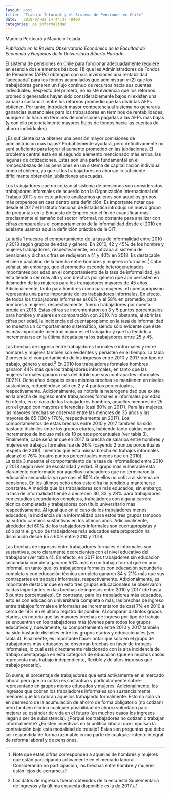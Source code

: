 ```yaml
---
layout: post
title:  "Trabajo Informal y el Sistema de Pensiones en Chile"
date:   2019-07-01 14:44:37 -0400
categories: oe informalidad
---
```


Marcela Perticará y Mauricio Tejada

*Publicado en la Revista Observatorio Económico de la Facultad de Economía y Negocios de la Universiada Alberto Hurtado*

El sistema de pensiones en Chile para funcionar adecuadamente requiere en esencia dos elementos básicos: (1) que las Administradores de Fondos de Pensiones (AFPs) obtengan con sus inversiones una rentabilidad “adecuada” para los fondos acumulados que administran y (2) que los trabajadores generen un flujo continuo de recursos hacia sus cuentas individuales. Respecto del primero, no existe evidencia que los retornos promedio generados hayan sido considerablemente bajos ni existen una varianza sustancial entre los retornos promedio que las distintas AFPs obtienen. Por tanto, introducir mayor competencia al sistema no generaría ganancias sustanciales para los trabajadores en términos de rentabilidades, aunque si lo haría en términos de comisiones pagadas a las AFPs más bajas (y con ello potencialmente mayores flujos de fondos hacia las cuentas de ahorro individuales).

¿Es suficiente para obtener una pensión mayor comisiones de administración más bajas?  Probablemente ayudará, pero definitivamente no será suficiente para lograr el aumento prometido en las jubilaciones. El problema central está en el segundo elemento mencionado más arriba, las lagunas de cotizaciones. Éstas son una parte fundamental en el rompecabezas de las pensiones en un sistema de capitalización individual como el chileno, ya que si los trabajadores no ahorran lo suficiente difícilmente obtendrán jubilaciones adecuadas. 

Los trabajadores que no cotizan al sistema de pensiones son considerados trabajadores informales de acuerdo con la Organización Internacional del Trabajo (OIT) y en este articulo analizamos quienes son aquellos grupos más propensos en caer dentro esta definición. Es importante notar que desde el 2017 el Instituto Nacional de Estadística introdujo un nuevo grupo de preguntas en la Encuesta de Empleo con el fin de cuantificar más precisamente el tamaño del sector informal, no obstante para analizar con cifras comparables el comportamiento de la informalidad desde el 2010 en adelante usamos aquí la definición práctica de la OIT.

La tabla 1 muestra el comportamiento de la tasa de informalidad entre 2010 y 2018 según grupos de edad y género. En 2010, 42 y 45% de los hombre y mujeres trabajadores, respectivamente, no cotizaba al sistema de pensiones y dichas cifras se redujeron a 41 y 40% en 2018. Es destacable el cierre paulatino de la brecha entre hombres y mujeres informales.[^1]  Cabe señalar, sin embargo, que el promedio esconde heterogeneidades importantes por edad en el comportamiento de la tasa de informalidad, ya ésta tiende a ser más alta y con brechas por género que aún persisten en desmedro de las mujeres para los trabajadores mayores de 45 años. Adicionalmente, tanto para hombres como para mujeres, el cuentapropismo representa una parte importante de los trabajadores informales. En efecto, de todos los trabajadores informales el 66% y el 58% en promedio, para hombres y mujeres, respectivamente, fueron trabajadores por cuenta propia en 2018. Estas cifras se incrementaron en 3 y 5 puntos porcentuales para hombre y mujeres en comparación con 2010. No obstante, al abrir las cifras por edad, la incidencia del cuentapropismo en la tasa de informalidad no muestra un comportamiento sistemático, siendo sólo evidente que éste es más importante mientras mayor es el trabajador y que ha tendido a incrementarse en la última década para los trabajadores entre 25 y 45. 

Las brechas de ingreso entre trabajadores formales e informales y entre hombres y mujeres también son evidentes y persisten en el tiempo. La tabla 2 presenta el comportamiento de los ingresos entre 2010 y 2017 por tipo de trabajo, género y edad.[^2]  En 2010 los trabajadores formales hombres ganaron 44% más que los trabajadores informales, en tanto que las mujeres formales ganaron más del doble que sus contrapartes informales (102%). Ocho años después estas mismas brechas se mantienen en niveles sustantivos, reduciéndose sólo en 2 y 4 puntos porcentuales, respectivamente. Adicionalmente, es notoria la heterogeneidad que existe en la brecha de ingreso entre trabajadores formales e informales por edad. En efecto, en el caso de los trabajadores hombres, aquellos menores de 25 son el grupo con mayores diferencias (casi 80% en 2017).  Para las mujeres, las mayores brechas se observan entre las menores de 35 años y las mayores de 65 (130 y 170%, respectivamente en 2017). Los comportamientos de estas brechas entre 2010 y 2017 también ha sido bastante disímiles entre los grupos etarios, habiendo tanto caídas como incrementos de incluso más de 10 puntos porcentuales (ver tabla 3). Finalmente, cabe señalar que en 2017 la brecha de salarios entre hombres y mujeres en trabajos formales fue de 26% (cayendo 2 puntos porcentuales respeto de 2010), mientras que esta misma brecha en trabajos informales alcanzó el 76% (cuatro puntos porcentuales menos que en 2010).   
La tabla 3 muestra el comportamiento de la tasa de informalidad entre 2010 y 2018 según nivel de escolaridad y edad. El grupo más vulnerable está claramente conformado por aquellos trabajadores que no terminaron la educación secundaria ya que casi el 60% de ellos no cotiza al sistema de pensiones. En los últimos ocho años esta cifra ha tendido a mantenerse constante. A medida que los trabajadores son más educados, sin embargo, la tasa de informalidad tiende a decrecer: 36, 33, y 28% para trabajadores con estudios secundarios completos, trabajadores con alguna carrera técnica completada y trabajadores con título universitario más respectivamente. Al igual que en el caso de los trabajadores menos educados, la incidencia de la informalidad para estos tres grupos tampoco ha sufrido cambios sustantivos en los últimos años. Adicionalmente, alrededor del 60% de los trabajadores informales son cuentapropistas y sólo para el grupo de trabajadores más educados esta proporción ha disminuido desde 65 a 60% entre 2010 y 2018. 

Las brechas de ingresos entre trabajadores formales e informales son sustantivas, pero claramente decrecientes con el nivel educativo del trabajador (ver tabla 4). En efecto, en 2017 los trabajadores sin educación secundaria completa ganaron 53% más en un trabajo formal que en uno informal, en tanto que los trabajadores formales con educación secundaria completa y con educación técnica completa ganaron 34 y 21% más que sus contrapartes en trabajos informales, respectivamente. Adicionalmente, es importante destacar que en esto tres grupos educacionales se observaron caídas importantes en las brechas de ingresos entre 2010 y 2017 (de hasta 5 puntos porcentuales). En contraste, para los trabajadores más educados, esto es con educación universitaria completa o más, las brechas de ingreso entre trabajos formales e informales se incrementaron de casi 7% en 2010 a cerca de 19% en el último registro disponible. Al comparar distintos grupos etarios, es notorio que las mayores brechas de ingreso por tipo de trabajo se encuentran en los trabajadores más jóvenes para todos los grupos educativos y, nuevamente, su comportamiento entre 2010 y 2017 también ha sido bastante disímiles entre los grupos etarios y educacionales (ver tabla 4). Finalmente, es importante hacer notar que sólo en el grupo de trabajadores más educados se observan brechas en favor de trabajos informales, lo cuál está directamente relacionado con la alta incidencia de trabajo cuentapropia en esta categoría de educación (que en muchos casos representa más trabajo independiente, flexible y de altos ingresos que trabajo precario).

En suma, el porcentaje de trabajadores que está activamente en el mercado laboral pero que no cotiza es sustantivo y particularmente sobre-representado en grupos menos educados y mujeres. Adicionalmente, los ingresos que cobran los trabajadores informales son sustancialmente menores que los cobran aquellos trabajando formalmente. Esto no sólo va en desmedro de la acumulación de ahorro de forma obligatorio (no cotizan) pero también elimina cualquier posibilidad de ahorro voluntario para mejorar su estándar de vida en el futuro (en muchos casos los ingresos llegan a ser de subsistencia). ¿Porqué los trabajadores no cotizan o trabajan informalmente? ¿Existen incentivos en la política laboral que impulsan la contratación bajo esta modalidad de trabajo? Estas son preguntas que debe ser respondida de forma razonable como parte de cualquier intento integral de reforma laboral y de pensiones. 

[^1]: Note que estas cifras corresponden a aquellas de hombres y mujeres que están participando activamente en el mercado laboral. Considerando no participación, las brechas entre hombre y mujeres están lejos de cerrarse.

[^2]: Los datos de ingresos fueron obtenidos de la encuesta Suplementaria de Ingresos y la última encuesta disponible es la de 2017.

